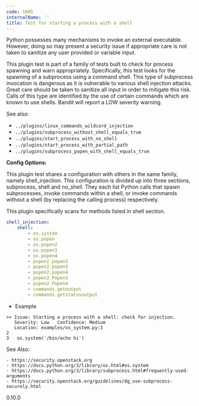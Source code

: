 ```yaml
---
code: S605
internalName: ''
title: Test for starting a process with a shell
---
```


Python possesses many mechanisms to invoke an external executable.
However, doing so may present a security issue if appropriate care is
not taken to sanitize any user provided or variable input.

This plugin test is part of a family of tests built to check for process
spawning and warn appropriately. Specifically, this test looks for the
spawning of a subprocess using a command shell. This type of subprocess
invocation is dangerous as it is vulnerable to various shell injection
attacks. Great care should be taken to sanitize all input in order to
mitigate this risk. Calls of this type are identified by the use of
certain commands which are known to use shells. Bandit will report a LOW
severity warning.

See also:

  - `../plugins/linux_commands_wildcard_injection`
  - `../plugins/subprocess_without_shell_equals_true`
  - `../plugins/start_process_with_no_shell`
  - `../plugins/start_process_with_partial_path`
  - `../plugins/subprocess_popen_with_shell_equals_true`

**Config Options:**

This plugin test shares a configuration with others in the same family,
namely <span class="title-ref">shell\_injection</span>. This
configuration is divided up into three sections,
<span class="title-ref">subprocess</span>,
<span class="title-ref">shell</span> and
<span class="title-ref">no\_shell</span>. They each list Python calls
that spawn subprocesses, invoke commands within a shell, or invoke
commands without a shell (by replacing the calling process)
respectively.

This plugin specifically scans for methods listed in
<span class="title-ref">shell</span> section.

```yaml
shell_injection:
    shell:
        - os.system
        - os.popen
        - os.popen2
        - os.popen3
        - os.popen4
        - popen2.popen2
        - popen2.popen3
        - popen2.popen4
        - popen2.Popen3
        - popen2.Popen4
        - commands.getoutput
        - commands.getstatusoutput
```

  - Example

<!-- end list -->

```
>> Issue: Starting a process with a shell: check for injection.
   Severity: Low   Confidence: Medium
   Location: examples/os_system.py:3
2
3   os.system('/bin/echo hi')
```

See Also:

    - https://security.openstack.org
    - https://docs.python.org/3/library/os.html#os.system
    - https://docs.python.org/3/library/subprocess.html#frequently-used-arguments
    - https://security.openstack.org/guidelines/dg_use-subprocess-securely.html

<div class="versionadded">

0.10.0

</div>